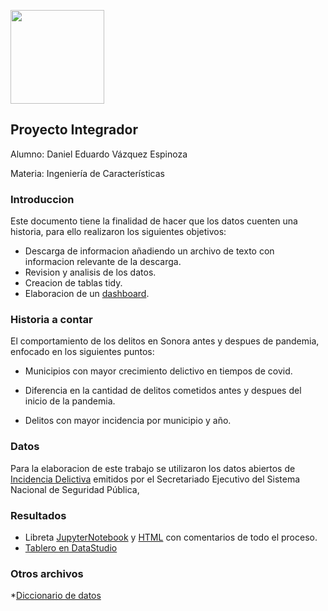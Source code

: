 


<p><img src="https://mcd.unison.mx/wp-content/themes/awaken/img/logo_mcd.png" width="150">
</p>

## Proyecto Integrador
    

Alumno: Daniel Eduardo Vázquez Espinoza
    
Materia:  Ingeniería de Características



### Introduccion

Este documento tiene la finalidad de hacer que los datos cuenten una historia, para ello realizaron los siguientes objetivos:

* Descarga de informacion añadiendo un archivo de texto con informacion relevante de la descarga.
* Revision y analisis de los datos.
* Creacion de tablas tidy.
* Elaboracion de un [dashboard](https://datastudio.google.com/reporting/f1fe7344-bfb8-414e-9889-e8374a24ee5e).

### Historia a contar
El comportamiento de los delitos en Sonora antes y despues de pandemia, enfocado en los siguientes puntos:

  * Municipios con mayor crecimiento delictivo en tiempos de covid.

  * Diferencia en la cantidad de delitos cometidos antes y despues del inicio de la pandemia.
    
  * Delitos con mayor incidencia por municipio y año.
  
  
  ### Datos
  Para la elaboracion de este trabajo se utilizaron los datos abiertos de [Incidencia Delictiva](https://www.gob.mx/sesnsp/acciones-y-programas/datos-abiertos-de-incidencia-delictiva?state=published) emitidos por el Secretariado Ejecutivo del Sistema Nacional de Seguridad Pública,

### Resultados
* Libreta [JupyterNotebook](https://github.com/DanielV08/ProyectoIntegrador/blob/main/ProyectoIntegrador_DanielVazquez.ipynb) y [HTML](https://github.com/DanielV08/ProyectoIntegrador/blob/main/ProyectoIntegradorHTML.html) con comentarios de todo el proceso.
* [Tablero en DataStudio](https://datastudio.google.com/reporting/f1fe7344-bfb8-414e-9889-e8374a24ee5e)

### Otros archivos
*[Diccionario de datos](https://github.com/DanielV08/ProyectoIntegrador/blob/main/Diccionario%20de%20Datos.xlsx)

